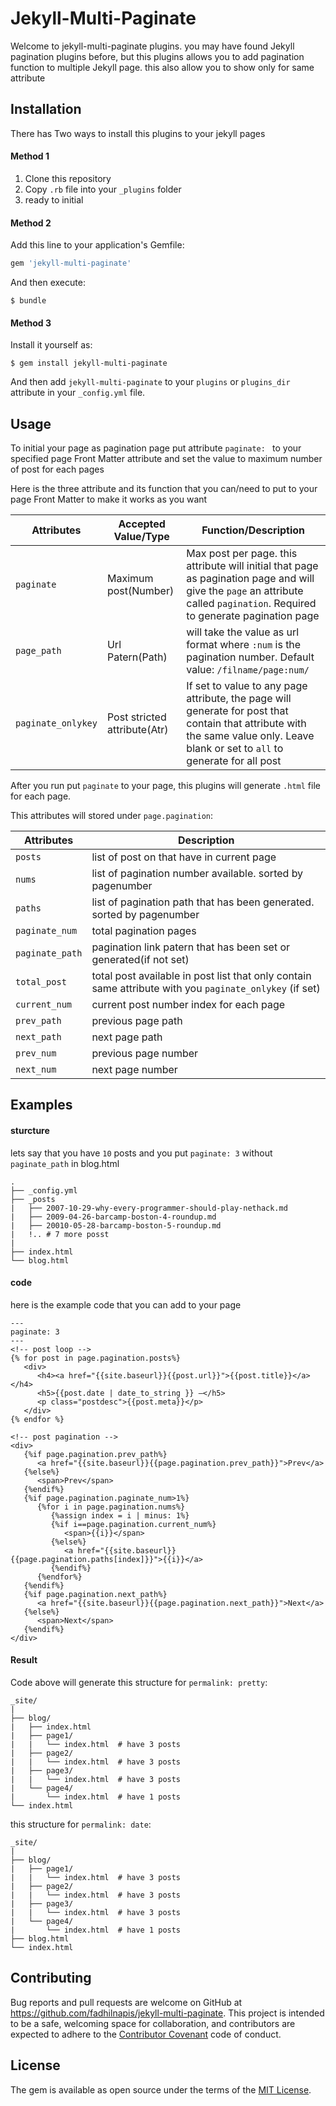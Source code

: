 # Jekyll-Multi-Paginate

Welcome to jekyll-multi-paginate plugins. you may have found Jekyll pagination plugins before, but this plugins allows you to add pagination function to multiple Jekyll page. this also allow you to show only for same attribute


## Installation

There has Two ways to install this plugins to your jekyll pages

#### Method 1

1. Clone this repository
2. Copy `.rb` file into your `_plugins` folder
4. ready to initial

#### Method 2

Add this line to your application's Gemfile:

```ruby
gem 'jekyll-multi-paginate'
```

And then execute:

    $ bundle

#### Method 3

Install it yourself as:

    $ gem install jekyll-multi-paginate

And then add `jekyll-multi-paginate` to your `plugins` or `plugins_dir` attribute in your `_config.yml` file.


## Usage

To initial your page as pagination page put attribute `paginate: ` to your specified page Front Matter attribute and set the value to maximum number of post for each pages

Here is the three attribute and its function that you can/need to put to your page Front Matter to make it works as you want

|Attributes			|Accepted Value/Type			|Function/Description	|
|-------------------|-------------------------------|-----------------------|
|`paginate`			|Maximum post(Number)			|Max post per page. this attribute will initial that page as pagination page and will give the `page` an attribute called `pagination`. Required to generate pagination page|
|`page_path`		|Url Patern(Path)				|will take the value as url format where `:num` is the pagination number. Default value: `/filname/page:num/`|
|`paginate_onlykey`	|Post stricted attribute(Atr)	|If set to value to any page attribute, the page will generate for post that contain that attribute with the same value only. Leave blank or set to `all` to generate for all post|

After you run put `paginate` to your page, this plugins will generate `.html` file for each page.

This attributes will stored under `page.pagination`:

|Attributes		|Description												|
|---------------|-----------------------------------------------------------|
|`posts`		|list of post on that have in current page					|
|`nums`			|list of pagination number available. sorted by pagenumber	|
|`paths`		|list of pagination path that has been generated. sorted by pagenumber|
|`paginate_num`	|total pagination pages										|
|`paginate_path`|pagination link patern that has been set or generated(if not set)|
|`total_post`	|total post available in post list that only contain same attribute with you `paginate_onlykey` (if set)|
|`current_num`	|current post number index for each page					|
|`prev_path`	|previous page path											|
|`next_path`	|next page path												|
|`prev_num`		|previous page number										|
|`next_num`		|next page number											|

## Examples
#### sturcture
lets say that you have `10` posts and you put `paginate: 3` without `paginate_path` in blog.html

```
.
├── _config.yml
├── _posts
|   ├── 2007-10-29-why-every-programmer-should-play-nethack.md
|   ├── 2009-04-26-barcamp-boston-4-roundup.md
|   ├── 20010-05-28-barcamp-boston-5-roundup.md
|   !.. # 7 more posst
|
├── index.html
└── blog.html
```

#### code
here is the example code that you can add to your page

```django
---
paginate: 3
---
<!-- post loop -->
{% for post in page.pagination.posts%}
   <div>
      <h4><a href="{{site.baseurl}}{{post.url}}">{{post.title}}</a></h4>
      <h5>{{post.date | date_to_string }} —</h5>
      <p class="postdesc">{{post.meta}}</p>
   </div>
{% endfor %}

<!-- post pagination -->
<div>
   {%if page.pagination.prev_path%}
      <a href="{{site.baseurl}}{{page.pagination.prev_path}}">Prev</a>
   {%else%}
      <span>Prev</span>
   {%endif%}
   {%if page.pagination.paginate_num>1%}
      {%for i in page.pagination.nums%}
         {%assign index = i | minus: 1%}
         {%if i==page.pagination.current_num%}
            <span>{{i}}</span>
         {%else%}
            <a href="{{site.baseurl}}{{page.pagination.paths[index]}}">{{i}}</a>
         {%endif%}
      {%endfor%}
   {%endif%}
   {%if page.pagination.next_path%}
      <a href="{{site.baseurl}}{{page.pagination.next_path}}">Next</a>
   {%else%}
      <span>Next</span>
   {%endif%}
</div>

```

#### Result

Code above will generate this structure for `permalink: pretty`:
```
_site/
|
├── blog/
|   ├── index.html
|   ├── page1/
|   |   └── index.html	# have 3 posts
|   ├── page2/
|   |   └── index.html	# have 3 posts
|   ├── page3/
|   |   └── index.html	# have 3 posts
|   └── page4/
|       └── index.html	# have 1 posts
└── index.html
```

this structure for `permalink: date`:
```
_site/
|
├── blog/
|   ├── page1/
|   |   └── index.html	# have 3 posts
|   ├── page2/
|   |   └── index.html	# have 3 posts
|   ├── page3/
|   |   └── index.html	# have 3 posts
|   └── page4/
|       └── index.html	# have 1 posts
├── blog.html
└── index.html
```


## Contributing

Bug reports and pull requests are welcome on GitHub at https://github.com/fadhilnapis/jekyll-multi-paginate. This project is intended to be a safe, welcoming space for collaboration, and contributors are expected to adhere to the [Contributor Covenant](http://contributor-covenant.org) code of conduct.


## License

The gem is available as open source under the terms of the [MIT License](http://opensource.org/licenses/MIT).

